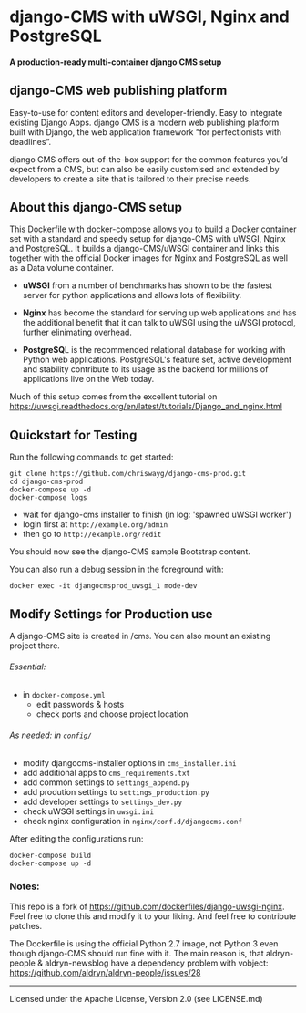 # django-CMS with uWSGI, Nginx and PostgreSQL
#### A production-ready multi-container django CMS setup

## django-CMS web publishing platform

Easy-to-use for content editors and developer-friendly. Easy to integrate existing Django Apps. django CMS is a modern web publishing platform built with Django, the web application framework “for perfectionists with deadlines”.

django CMS offers out-of-the-box support for the common features you’d expect from a CMS, but can also be easily customised and extended by developers to create a site that is tailored to their precise needs.

## About this django-CMS setup

This Dockerfile with docker-compose allows you to build a Docker container set with a standard
and speedy setup for django-CMS with uWSGI, Nginx and PostgreSQL. It builds a django-CMS/uWSGI container and links this together with the official Docker images for Nginx and PostgreSQL as well as a Data volume container.

- **uWSGI** from a number of benchmarks has shown to be the fastest server 
for python applications and allows lots of flexibility.

- **Nginx** has become the standard for serving up web applications and has the 
additional benefit that it can talk to uWSGI using the uWSGI protocol, further
elinimating overhead.

- **PostgreSQ**L is the recommended relational database for working with Python web applications. PostgreSQL's feature set, active development and stability contribute to its usage as the backend for millions of applications live on the Web today.

Much of this setup comes from the excellent tutorial on 
https://uwsgi.readthedocs.org/en/latest/tutorials/Django_and_nginx.html

## Quickstart for Testing
Run the following commands to get started:
```
git clone https://github.com/chriswayg/django-cms-prod.git
cd django-cms-prod
docker-compose up -d
docker-compose logs
```
- wait for django-cms installer to finish (in log: 'spawned uWSGI worker')
- login first at ```http://example.org/admin```
- then go to ```http://example.org/?edit```
 
You should now see the django-CMS sample Bootstrap content.

You can also run a debug session in the foreground with:
```
docker exec -it djangocmsprod_uwsgi_1 mode-dev
```

## Modify Settings for Production use

A django-CMS site is created in /cms. You can also mount an existing project there.

###### Essential:

- in ```docker-compose.yml```
    - edit passwords & hosts 
    - check ports and choose project location

###### As needed: in ```config/```

- modify djangocms-installer options in ```cms_installer.ini```
- add additional apps to ```cms_requirements.txt```
- add common settings to ```settings_append.py```
- add prodution settings to ```settings_production.py```
- add developer settings to ```settings_dev.py```
- check uWSGI settings in ```uwsgi.ini```
- check nginx configuration in ```nginx/conf.d/djangocms.conf```

After editing the configurations run:
```
docker-compose build
docker-compose up -d
```
### Notes:

This repo is a fork of https://github.com/dockerfiles/django-uwsgi-nginx.
Feel free to clone this and modify it to your liking. And feel free to 
contribute patches.

The Dockerfile is using the official Python 2.7 image, not Python 3 even though django-CMS should run fine with it. The main reason is, that aldryn-people & aldryn-newsblog 
have a dependency problem with vobject: https://github.com/aldryn/aldryn-people/issues/28

---
Licensed under the Apache License, Version 2.0 (see LICENSE.md)
